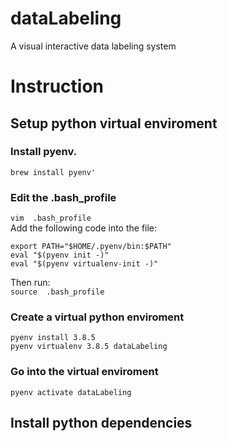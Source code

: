 # dataLabeling
A visual interactive data labeling system

# Instruction
## Setup python virtual enviroment
### Install pyenv.
`brew install pyenv'` <br/>

### Edit the .bash_profile
`vim  .bash_profile ` <br/>
Add the following code into the file:<br/>
  ```
  export PATH="$HOME/.pyenv/bin:$PATH"
  eval "$(pyenv init -)"
  eval "$(pyenv virtualenv-init -)"
  ```
  
Then run: <br/>
`source  .bash_profile`
### Create a virtual python enviroment
`pyenv install 3.8.5` <br/>
`pyenv virtualenv 3.8.5 dataLabeling` <br/>

### Go into the virtual enviroment
`pyenv activate dataLabeling`

## Install python dependencies
